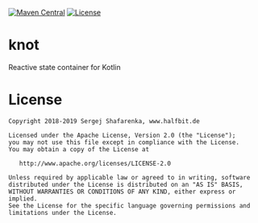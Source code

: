 [![Maven Central](http://img.shields.io/maven-central/v/de.halfbit/knot.svg)](http://search.maven.org/#search%7Cga%7C1%7Cg%3A%22de.halfbit%22%20a%3A%22knot%22)
[![License](https://img.shields.io/badge/License-Apache%202.0-blue.svg)](http://www.apache.org/licenses/LICENSE-2.0)

# knot
Reactive state container for Kotlin

# License
```
Copyright 2018-2019 Sergej Shafarenka, www.halfbit.de

Licensed under the Apache License, Version 2.0 (the "License");
you may not use this file except in compliance with the License.
You may obtain a copy of the License at

   http://www.apache.org/licenses/LICENSE-2.0

Unless required by applicable law or agreed to in writing, software
distributed under the License is distributed on an "AS IS" BASIS,
WITHOUT WARRANTIES OR CONDITIONS OF ANY KIND, either express or implied.
See the License for the specific language governing permissions and
limitations under the License.
```
